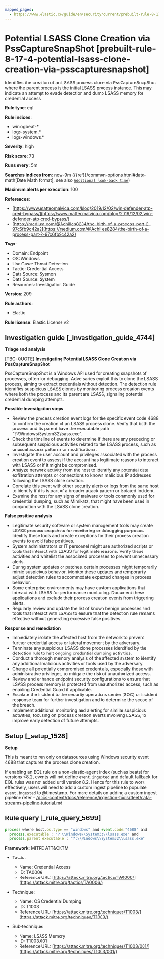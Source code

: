 ```yaml
---
mapped_pages:
  - https://www.elastic.co/guide/en/security/current/prebuilt-rule-8-17-4-potential-lsass-clone-creation-via-psscapturesnapshot.html
---
```


# Potential LSASS Clone Creation via PssCaptureSnapShot [prebuilt-rule-8-17-4-potential-lsass-clone-creation-via-psscapturesnapshot]

Identifies the creation of an LSASS process clone via PssCaptureSnapShot where the parent process is the initial LSASS process instance. This may indicate an attempt to evade detection and dump LSASS memory for credential access.

**Rule type**: eql

**Rule indices**:

* winlogbeat-*
* logs-system.*
* logs-windows.*

**Severity**: high

**Risk score**: 73

**Runs every**: 5m

**Searches indices from**: now-9m ({{ref}}/common-options.html#date-math[Date Math format], see also [`Additional look-back time`](docs-content://solutions/security/detect-and-alert/create-detection-rule.md#rule-schedule))

**Maximum alerts per execution**: 100

**References**:

* [https://www.matteomalvica.com/blog/2019/12/02/win-defender-atp-cred-bypass/](https://www.matteomalvica.com/blog/2019/12/02/win-defender-atp-cred-bypass/)
* [https://medium.com/@Achilles8284/the-birth-of-a-process-part-2-97c6fb9c42a2](https://medium.com/@Achilles8284/the-birth-of-a-process-part-2-97c6fb9c42a2)

**Tags**:

* Domain: Endpoint
* OS: Windows
* Use Case: Threat Detection
* Tactic: Credential Access
* Data Source: Sysmon
* Data Source: System
* Resources: Investigation Guide

**Version**: 209

**Rule authors**:

* Elastic

**Rule license**: Elastic License v2

## Investigation guide [_investigation_guide_4744]

**Triage and analysis**

[TBC: QUOTE]
**Investigating Potential LSASS Clone Creation via PssCaptureSnapShot**

PssCaptureSnapShot is a Windows API used for creating snapshots of processes, often for debugging. Adversaries exploit this to clone the LSASS process, aiming to extract credentials without detection. The detection rule identifies suspicious LSASS clones by monitoring process creation events where both the process and its parent are LSASS, signaling potential credential dumping attempts.

**Possible investigation steps**

* Review the process creation event logs for the specific event code 4688 to confirm the creation of an LSASS process clone. Verify that both the process and its parent have the executable path "?:\Windows\System32\lsass.exe".
* Check the timeline of events to determine if there are any preceding or subsequent suspicious activities related to the LSASS process, such as unusual access patterns or modifications.
* Investigate the user account and privileges associated with the process creation event to assess if the account has legitimate reasons to interact with LSASS or if it might be compromised.
* Analyze network activity from the host to identify any potential data exfiltration attempts or connections to known malicious IP addresses following the LSASS clone creation.
* Correlate this event with other security alerts or logs from the same host to identify if this is part of a broader attack pattern or isolated incident.
* Examine the host for any signs of malware or tools commonly used for credential dumping, such as Mimikatz, that might have been used in conjunction with the LSASS clone creation.

**False positive analysis**

* Legitimate security software or system management tools may create LSASS process snapshots for monitoring or debugging purposes. Identify these tools and create exceptions for their process creation events to avoid false positives.
* System administrators or IT personnel might use authorized scripts or tools that interact with LSASS for legitimate reasons. Verify these activities and whitelist the associated processes to prevent unnecessary alerts.
* During system updates or patches, certain processes might temporarily mimic suspicious behavior. Monitor these updates and temporarily adjust detection rules to accommodate expected changes in process behavior.
* Some enterprise environments may have custom applications that interact with LSASS for performance monitoring. Document these applications and exclude their process creation events from triggering alerts.
* Regularly review and update the list of known benign processes and tools that interact with LSASS to ensure that the detection rule remains effective without generating excessive false positives.

**Response and remediation**

* Immediately isolate the affected host from the network to prevent further credential access or lateral movement by the adversary.
* Terminate any suspicious LSASS clone processes identified by the detection rule to halt ongoing credential dumping activities.
* Conduct a thorough memory analysis of the affected system to identify any additional malicious activities or tools used by the adversary.
* Change all potentially compromised credentials, especially those with administrative privileges, to mitigate the risk of unauthorized access.
* Review and enhance endpoint security configurations to ensure that LSASS process memory is protected from unauthorized access, such as enabling Credential Guard if applicable.
* Escalate the incident to the security operations center (SOC) or incident response team for further investigation and to determine the scope of the breach.
* Implement additional monitoring and alerting for similar suspicious activities, focusing on process creation events involving LSASS, to improve early detection of future attempts.


## Setup [_setup_1528]

**Setup**

This is meant to run only on datasources using Windows security event 4688 that captures the process clone creation.

If enabling an EQL rule on a non-elastic-agent index (such as beats) for versions <8.2, events will not define `event.ingested` and default fallback for EQL rules was not added until version 8.2. Hence for this rule to work effectively, users will need to add a custom ingest pipeline to populate `event.ingested` to @timestamp. For more details on adding a custom ingest pipeline refer - [/docs-content/docs/reference/ingestion-tools/fleet/data-streams-pipeline-tutorial.md](docs-content://reference/ingestion-tools/fleet/data-streams-pipeline-tutorial.md)


## Rule query [_rule_query_5699]

```js
process where host.os.type == "windows" and event.code:"4688" and
  process.executable : "?:\\Windows\\System32\\lsass.exe" and
  process.parent.executable : "?:\\Windows\\System32\\lsass.exe"
```

**Framework**: MITRE ATT&CKTM

* Tactic:

    * Name: Credential Access
    * ID: TA0006
    * Reference URL: [https://attack.mitre.org/tactics/TA0006/](https://attack.mitre.org/tactics/TA0006/)

* Technique:

    * Name: OS Credential Dumping
    * ID: T1003
    * Reference URL: [https://attack.mitre.org/techniques/T1003/](https://attack.mitre.org/techniques/T1003/)

* Sub-technique:

    * Name: LSASS Memory
    * ID: T1003.001
    * Reference URL: [https://attack.mitre.org/techniques/T1003/001/](https://attack.mitre.org/techniques/T1003/001/)



